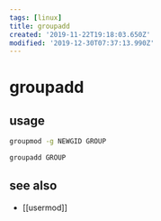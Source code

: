 ```yaml
---
tags: [linux]
title: groupadd
created: '2019-11-22T19:18:03.650Z'
modified: '2019-12-30T07:37:13.990Z'
---
```


# groupadd

## usage
```sh
groupmod -g NEWGID GROUP

groupadd GROUP
```

## see also
- [[usermod]]
